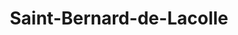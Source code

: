 ---
title: Saint-Bernard-de-Lacolle
url: /saint-bernard-de-lacolle/
latitude: 45.01
longitude: -73.453
---